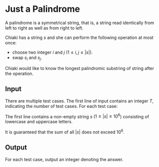 # Just a Palindrome

A palindrome is a symmetrical string, that is, a string read identically from left to right as well as from right to left.

Chiaki has a string $s$ and she can perform the following operation at most once:

+ choose two integer $i$ and $j$ ($1 \le i, j \le |s|$).
+ swap $s_i$ and $s_j$.

Chiaki would like to know the longest palindromic substring of string after the operation.

## Input

There are multiple test cases. The first line of input contains an integer $T$, indicating the number of test cases. For each test case:

The first line contains a non-empty string $s$ ($1 \le |s| \le 10^6$) consisting of lowercase and uppercase letters.

It is guaranteed that the sum of all $|s|$ does not exceed $10^6$.

## Output

For each test case, output an integer denoting the answer.